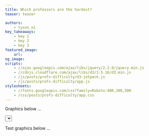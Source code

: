 ```yaml
---
title: Which professors are the hardest?
teaser: teaser

authors:
    - tyson_ni
key_takeaways:
    - key 1
    - key 2
    - key 3
featured_image:
    url:
og_image:
scripts:
    - //ajax.googleapis.com/ajax/libs/jquery/2.2.0/jquery.min.js
    - //cdnjs.cloudflare.com/ajax/libs/d3/3.5.16/d3.min.js
    - /js/posts/profs-difficulty/d3-jetpack.js
    - /js/posts/profs-difficulty/app.js
stylesheets:
    - //fonts.googleapis.com/css?family=Roboto:400,300,500
    - /css/posts/profs-difficulty/app.css
---
```


Graphics below ...

<div id="pick-dpmt-container">
  <select id="pick-dpmt">
  </select>
</div>

<div id="viz-container">
</div>

Test graphics below ...

<div id="viz-test">
</div>
